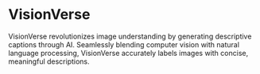 # VisionVerse
VisionVerse revolutionizes image understanding by generating descriptive captions through AI. Seamlessly blending computer vision with natural language processing, VisionVerse accurately labels images with concise, meaningful descriptions. 
